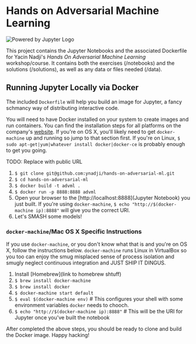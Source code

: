 # Hands on Adversarial Machine Learning

![Powered by Jupyter
 Logo](https://cdn.oreillystatic.com/images/icons/powered_by_jupyter.png)

This project contains the Jupyter Notebooks and the associated Dockerfile for
Yacin Nadji's _Hands On Adversarial Machine Learning_ workshop/course. It
contains both the exercises (/notebooks) and the solutions (/solutions), as well
as any data or files needed (/data).

## Running Jupyter Locally via Docker

The included `Dockerfile` will help you build an image for Jupyter, a fancy
schmancy way of distributing interactive code.

You will need to have Docker installed on your system to create images and run
containers. You can find the installation steps for all platforms on the
company's [website](https://docs.docker.com/install/). If you're on OS X, you'll
likely need to get `docker-machine` up and running so jump to that section
first. If you're on Linux, `$ sudo apt-get|yum|whatever install
docker|docker-ce` is probably enough to get you going.

TODO: Replace with public URL
1. `$ git clone git@github.com:ynadji/hands-on-adversarial-ml.git`
1. `$ cd hands-on-adversarial-ml`
1. `$ docker build -t advml .`
1. `$ docker run -p 8888:8888 advml`
1. Open your browser to the [http://localhost:8888](Jupyter Notebook) you just
built. If you're using `docker-machine`, `$ echo "http://$(docker-machine
ip):8888"` will give you the correct URI.
1. Let's SMASH some models!

### `docker-machine`/Mac OS X Specific Instructions

If you use `docker-machine`, or you don't know what that is and you're on OS X,
follow the instructions below. `docker-machine` runs Linux in VirtualBox so you
too can enjoy the smug misplaced sense of process isolation and smugly neglect
continuous integration and JUST SHIP IT DINGUS.

1. Install [Homebrew](link to homebrew shtuff)
1. `$ brew install docker-machine`
1. `$ brew install docker`
1. `$ docker-machine start default`
1. `$ eval $(docker-machine env)` # This configures your shell with some
environment variables `docker` needs to chooch.
1. `$ echo "http://$(docker-machine ip):8888"` # This will be the URI for
Jupyter once you've built the notebook

After completed the above steps, you should be ready to clone and build the
Docker image. Happy hacking!
